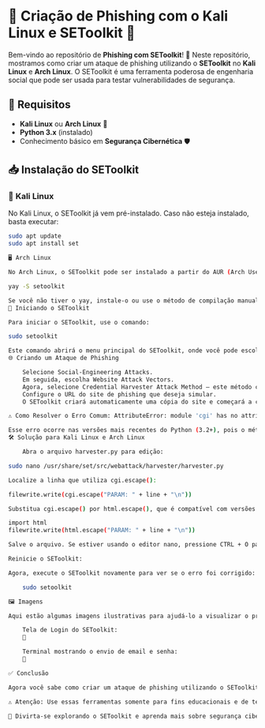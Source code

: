 # 🚨 **Criação de Phishing com o Kali Linux e SEToolkit** 🚨

Bem-vindo ao repositório de **Phishing com SEToolkit**! 🎯 Neste repositório, mostramos como criar um ataque de phishing utilizando o **SEToolkit** no **Kali Linux** e **Arch Linux**. O SEToolkit é uma ferramenta poderosa de engenharia social que pode ser usada para testar vulnerabilidades de segurança.

## 🔧 **Requisitos** 

- **Kali Linux** ou **Arch Linux** 🐧
- **Python 3.x** (instalado)
- Conhecimento básico em **Segurança Cibernética** 🛡️

## 📥 **Instalação do SEToolkit**

### 🐧 **Kali Linux**

No Kali Linux, o SEToolkit já vem pré-instalado. Caso não esteja instalado, basta executar:

```bash
sudo apt update
sudo apt install set

🖥️ Arch Linux

No Arch Linux, o SEToolkit pode ser instalado a partir do AUR (Arch User Repository). Use o seguinte comando para instalar:

yay -S setoolkit

Se você não tiver o yay, instale-o ou use o método de compilação manual para instalar o SEToolkit.
🚀 Iniciando o SEToolkit

Para iniciar o SEToolkit, use o comando:

sudo setoolkit

Este comando abrirá o menu principal do SEToolkit, onde você pode escolher várias opções para ataques de engenharia social.
🌐 Criando um Ataque de Phishing

    Selecione Social-Engineering Attacks.
    Em seguida, escolha Website Attack Vectors.
    Agora, selecione Credential Harvester Attack Method — este método captura credenciais enviadas a um site falso.
    Configure o URL do site de phishing que deseja simular.
    O SEToolkit criará automaticamente uma cópia do site e começará a capturar as credenciais enviadas.

⚠️ Como Resolver o Erro Comum: AttributeError: module 'cgi' has no attribute 'escape'

Esse erro ocorre nas versões mais recentes do Python (3.2+), pois o método cgi.escape() foi removido. Vamos corrigir isso! 💡
🛠️ Solução para Kali Linux e Arch Linux

    Abra o arquivo harvester.py para edição:

sudo nano /usr/share/set/src/webattack/harvester/harvester.py

Localize a linha que utiliza cgi.escape():

filewrite.write(cgi.escape("PARAM: " + line + "\n"))

Substitua cgi.escape() por html.escape(), que é compatível com versões mais recentes do Python:

import html
filewrite.write(html.escape("PARAM: " + line + "\n"))

Salve o arquivo. Se estiver usando o editor nano, pressione CTRL + O para salvar e depois CTRL + X para sair.

Reinicie o SEToolkit:

Agora, execute o SEToolkit novamente para ver se o erro foi corrigido:

    sudo setoolkit

🖼️ Imagens

Aqui estão algumas imagens ilustrativas para ajudá-lo a visualizar o processo:

    Tela de Login do SEToolkit:
    📸

    Terminal mostrando o envio de email e senha:
    📸

✅ Conclusão

Agora você sabe como criar um ataque de phishing utilizando o SEToolkit no Kali Linux e no Arch Linux! 🎉 Se você encontrou o erro relacionado ao cgi.escape(), agora sabe como corrigi-lo. 🙌

⚠️ Atenção: Use essas ferramentas somente para fins educacionais e de teste em ambientes controlados! O phishing é ilegal se realizado sem a permissão de quem está sendo atacado.

🌟 Divirta-se explorando o SEToolkit e aprenda mais sobre segurança cibernética! 🌟
